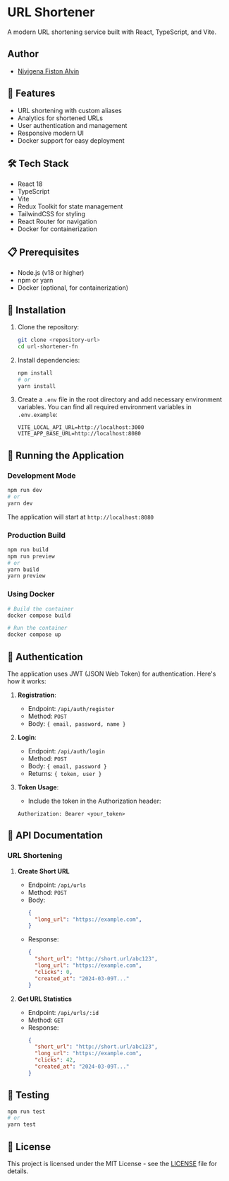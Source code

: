 # URL Shortener

A modern URL shortening service built with React, TypeScript, and Vite.

## Author

- [Niyigena Fiston Alvin](https://www.linkedin.com/in/fistonalvin/)

## 🚀 Features

- URL shortening with custom aliases
- Analytics for shortened URLs
- User authentication and management
- Responsive modern UI
- Docker support for easy deployment

## 🛠️ Tech Stack

- React 18
- TypeScript
- Vite
- Redux Toolkit for state management
- TailwindCSS for styling
- React Router for navigation
- Docker for containerization

## 📋 Prerequisites

- Node.js (v18 or higher)
- npm or yarn
- Docker (optional, for containerization)

## 🔧 Installation

1. Clone the repository:
   ```bash
   git clone <repository-url>
   cd url-shortener-fn
   ```

2. Install dependencies:
   ```bash
   npm install
   # or
   yarn install
   ```

3. Create a `.env` file in the root directory and add necessary environment variables. You can find all required environment variables in `.env.example`:
   ```env
   VITE_LOCAL_API_URL=http://localhost:3000
   VITE_APP_BASE_URL=http://localhost:8080
   ```

## 🚀 Running the Application

### Development Mode

```bash
npm run dev
# or
yarn dev
```

The application will start at `http://localhost:8080`

### Production Build

```bash
npm run build
npm run preview
# or
yarn build
yarn preview
```

### Using Docker

```bash
# Build the container
docker compose build

# Run the container
docker compose up
```

## 🔐 Authentication

The application uses JWT (JSON Web Token) for authentication. Here's how it works:

1. **Registration**: 
   - Endpoint: `/api/auth/register`
   - Method: `POST`
   - Body: `{ email, password, name }`

2. **Login**:
   - Endpoint: `/api/auth/login`
   - Method: `POST`
   - Body: `{ email, password }`
   - Returns: `{ token, user }`

3. **Token Usage**:
   - Include the token in the Authorization header:
   ```
   Authorization: Bearer <your_token>
   ```

## 📡 API Documentation

### URL Shortening

1. **Create Short URL**
   - Endpoint: `/api/urls`
   - Method: `POST`
   - Body: 
     ```json
     {
       "long_url": "https://example.com",
     }
     ```
   - Response:
     ```json
     {
       "short_url": "http://short.url/abc123",
       "long_url": "https://example.com",
       "clicks": 0,
       "created_at": "2024-03-09T..."
     }
     ```

2. **Get URL Statistics**
   - Endpoint: `/api/urls/:id`
   - Method: `GET`
   - Response:
     ```json
     {
       "short_url": "http://short.url/abc123",
       "long_url": "https://example.com",
       "clicks": 42,
       "created_at": "2024-03-09T..."
     }
     ```

## 🧪 Testing

```bash
npm run test
# or
yarn test
```

## 📝 License

This project is licensed under the MIT License - see the [LICENSE](LICENSE) file for details.
